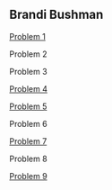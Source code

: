 ## Brandi Bushman 

[Problem 1](https://github.com/brandibushman/Math-4610-USU-Keobbe/blob/master/Software%20Manual%20Folder/Maceps%20Code)

Problem 2

Problem 3

[Problem 4](https://github.com/brandibushman/Math-4610-USU-Keobbe/blob/master/Practice/assignment%201.pdf)

[Problem 5](https://github.com/brandibushman/Math-4610-USU-Keobbe/blob/master/Practice/assignment%201.pdf)

Problem 6

[Problem 7](https://github.com/brandibushman/Math-4610-USU-Keobbe/blob/master/Practice/assignment%201.pdf)

Problem 8

[Problem 9](https://github.com/brandibushman/Math-4610-USU-Keobbe/blob/master/Practice/assignment%201.pdf)
